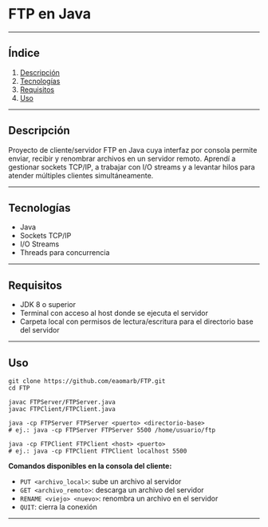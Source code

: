 # FTP en Java

---

## Índice
1. [Descripción](#descripción)  
2. [Tecnologías](#tecnologías)  
3. [Requisitos](#requisitos) 
4. [Uso](#uso)   

---

## Descripción
Proyecto de cliente/servidor FTP en Java cuya interfaz por consola permite enviar, recibir y renombrar archivos en un servidor remoto. Aprendí a gestionar sockets TCP/IP, a trabajar con I/O streams y a levantar hilos para atender múltiples clientes simultáneamente.

---

## Tecnologías
- Java 
- Sockets TCP/IP  
- I/O Streams
- Threads para concurrencia  

---

## Requisitos
- JDK 8 o superior  
- Terminal con acceso al host donde se ejecuta el servidor  
- Carpeta local con permisos de lectura/escritura para el directorio base del servidor  

---

## Uso
    git clone https://github.com/eaomarb/FTP.git
    cd FTP
    
    javac FTPServer/FTPServer.java
    javac FTPClient/FTPClient.java

    java -cp FTPServer FTPServer <puerto> <directorio-base>
    # ej.: java -cp FTPServer FTPServer 5500 /home/usuario/ftp

    java -cp FTPClient FTPClient <host> <puerto>
    # ej.: java -cp FTPClient FTPClient localhost 5500

**Comandos disponibles en la consola del cliente:**
- `PUT <archivo_local>`: sube un archivo al servidor  
- `GET <archivo_remoto>`: descarga un archivo del servidor  
- `RENAME <viejo> <nuevo>`: renombra un archivo en el servidor  
- `QUIT`: cierra la conexión  

---
